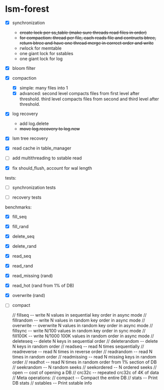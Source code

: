 # lsm-forest
- [x] synchronization
    - ~~create lock per ss_table (make sure threads read files in order)~~
    - ~~for compaction: thread per file, each reads file and contructs btree, return btree and have one thread merge in correct order and write~~
    - rwlock for memtable
    - one giant lock for sstables
    - one giant lock for log
- [x] bloom filter
- [x] compaction
    - [x] simple: many files into 1
    - [x] advanced: second level compacts files from first level after threshold. third level compacts files from second and third level after threshold.
- [x] log recovery
    - add log.delete
    - ~~move log.recovery to log.new~~
- [x] lsm tree recovery
- [x] read cache in table_manager
- [ ] add multithreading to sstable read
- [x] fix should_flush, account for wal length



tests:
- [ ] synchronization tests
- [ ] recovery tests


benchmarks:
- [x] fill_seq
- [x] fill_rand

- [x] delete_seq
- [x] delete_rand

- [x] read_seq
- [x] read_rand

- [x] read_missing (rand)
- [x] read_hot (rand from 1% of DB)
- [x] overwrite (rand)
- [ ] compact








    //      fillseq       -- write N values in sequential key order in async mode
    //      fillrandom    -- write N values in random key order in async mode
    //      overwrite     -- overwrite N values in random key order in async mode
    //      fillsync      -- write N/100 values in random key order in sync mode
    //      fill100K      -- write N/1000 100K values in random order in async mode
    //      deleteseq     -- delete N keys in sequential order
    //      deleterandom  -- delete N keys in random order
    //      readseq       -- read N times sequentially
    //      readreverse   -- read N times in reverse order
    //      readrandom    -- read N times in random order
    //      readmissing   -- read N missing keys in random order
    //      readhot       -- read N times in random order from 1% section of DB
    //      seekrandom    -- N random seeks
    //      seekordered   -- N ordered seeks
    //      open          -- cost of opening a DB
    //      crc32c        -- repeated crc32c of 4K of data
    //   Meta operations:
    //      compact     -- Compact the entire DB
    //      stats       -- Print DB stats
    //      sstables    -- Print sstable info
